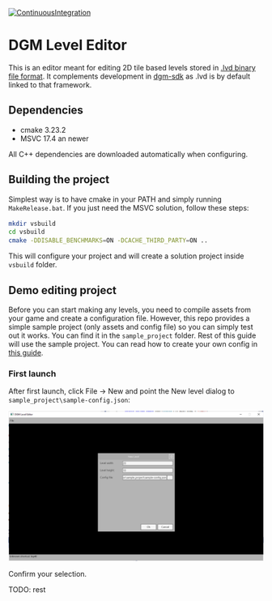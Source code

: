 [![ContinuousIntegration](https://github.com/nerudaj/DGM-Level-Editor/actions/workflows/continuous-integration.yml/badge.svg?branch=master)](https://github.com/nerudaj/DGM-Level-Editor/actions/workflows/continuous-integration.yml)

# DGM Level Editor

This is an editor meant for editing 2D tile based levels stored in [.lvd binary file format](https://github.com/nerudaj/dsh/tree/master/Libraries/LevelD). It complements development in [dgm-sdk](https://github.com/nerudaj/dgm-sdk) as .lvd is by default linked to that framework.

## Dependencies

 * cmake 3.23.2
 * MSVC 17.4 an newer

All C++ dependencies are downloaded automatically when configuring.

## Building the project

Simplest way is to have cmake in your PATH and simply running `MakeRelease.bat`. If you just need the MSVC solution, follow these steps:

```sh
mkdir vsbuild
cd vsbuild
cmake -DDISABLE_BENCHMARKS=ON -DCACHE_THIRD_PARTY=ON ..
```

This will configure your project and will create a solution project inside `vsbuild` folder.

## Demo editing project

Before you can start making any levels, you need to compile assets from your game and create a configuration file. However, this repo provides a simple sample project (only assets and config file) so you can simply test out it works. You can find it in the `sample_project` folder. Rest of this guide will use the sample project. You can read how to create your own config in [this guide]().

### First launch

After first launch, click File -> New and point the New level dialog to `sample_project\sample-config.json`:

![](docs/images/01_new_level.png)

Confirm your selection.

TODO: rest